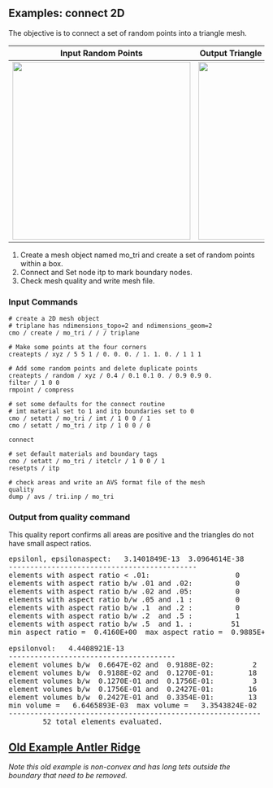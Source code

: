 
## Examples:  connect 2D

The objective is to connect a set of random points into a triangle mesh.

| Input Random Points | Output Triangle Mesh (boundary nodes red) | 
| :---: | :---: | 
|  <img  width="350" src="https://lanl.github.io/LaGriT/assets/images/2d_connect_pts.png"> |  <img  width="350" src="https://lanl.github.io/LaGriT/assets/images/2d_connect_tri.png"> | 


1. Create a mesh object named mo_tri and create a set of random points within a box.
2. Connect and Set node itp to mark boundary nodes.
3. Check mesh quality and write mesh file.
 
### Input Commands

```
# create a 2D mesh object
# triplane has ndimensions_topo=2 and ndimensions_geom=2 
cmo / create / mo_tri / / / triplane

# Make some points at the four corners
createpts / xyz / 5 5 1 / 0. 0. 0. / 1. 1. 0. / 1 1 1

# Add some random points and delete duplicate points
createpts / random / xyz / 0.4 / 0.1 0.1 0. / 0.9 0.9 0.
filter / 1 0 0
rmpoint / compress

# set some defaults for the connect routine
# imt material set to 1 and itp boundaries set to 0
cmo / setatt / mo_tri / imt / 1 0 0 / 1
cmo / setatt / mo_tri / itp / 1 0 0 / 0

connect

# set default materials and boundary tags
cmo / setatt / mo_tri / itetclr / 1 0 0 / 1
resetpts / itp

# check areas and write an AVS format file of the mesh
quality
dump / avs / tri.inp / mo_tri
```

### Output from quality command 

This quality report confirms all areas are positive and the triangles do not have small aspect ratios.

<pre class="lg-output">
epsilonl, epsilonaspect:   3.1401849E-13  3.0964614E-38                         
--------------------------------------------                                    
elements with aspect ratio < .01:                    0                          
elements with aspect ratio b/w .01 and .02:          0                          
elements with aspect ratio b/w .02 and .05:          0                          
elements with aspect ratio b/w .05 and .1 :          0                          
elements with aspect ratio b/w .1  and .2 :          0                          
elements with aspect ratio b/w .2  and .5 :          1                          
elements with aspect ratio b/w .5  and 1. :         51                          
min aspect ratio =  0.4160E+00  max aspect ratio =  0.9885E+00                  
 
epsilonvol:   4.4408921E-13                                                     
---------------------------------------                                         
element volumes b/w  0.6647E-02 and  0.9188E-02:         2                      
element volumes b/w  0.9188E-02 and  0.1270E-01:        18                      
element volumes b/w  0.1270E-01 and  0.1756E-01:         3                      
element volumes b/w  0.1756E-01 and  0.2427E-01:        16                      
element volumes b/w  0.2427E-01 and  0.3354E-01:        13                      
min volume =   6.6465893E-03  max volume =   3.3543824E-02                      
-----------------------------------------------------------                     
        52 total elements evaluated.                                         
</pre>




## [Old Example Antler Ridge](description_2dconn.md)
*Note this old example is non-convex and has long tets outside the boundary that need to be removed.*


